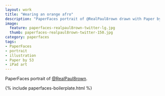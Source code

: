 ```yaml
---
layout: work
title: "Wearing an orange afro"
description: "PaperFaces portrait of @RealPaul8rown drawn with Paper by 53 on an iPad."
image: 
  feature: paperfaces-realpaul8rown-twitter-lg.jpg
  thumb: paperfaces-realpaul8rown-twitter-150.jpg
category: paperfaces
tags: 
- PaperFaces
- portrait
- illustration
- Paper by 53
- iPad art
---
```


PaperFaces portrait of [@RealPaul8rown](http://twitter.com/RealPaul8rown).

{% include paperfaces-boilerplate.html %}